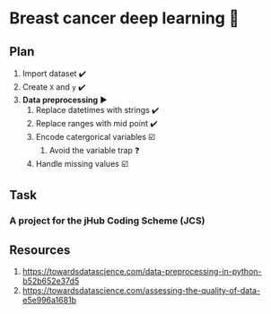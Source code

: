 # Breast cancer deep learning :snake:

## Plan

1. Import dataset :heavy_check_mark:
1. Create `X` and `y` :heavy_check_mark:
1. **Data preprocessing** :arrow_forward:
	1. Replace datetimes with strings :heavy_check_mark:
	1. Replace ranges with mid point :heavy_check_mark:
	1. Encode catergorical variables :ballot_box_with_check:
		1. Avoid the variable trap :question:
	1. Handle missing values :ballot_box_with_check:

## Task

### A project for the jHub Coding Scheme (JCS)

## Resources

1. https://towardsdatascience.com/data-preprocessing-in-python-b52b652e37d5
1. https://towardsdatascience.com/assessing-the-quality-of-data-e5e996a1681b
